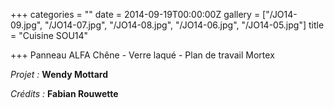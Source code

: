 +++
categories = ""
date = 2014-09-19T00:00:00Z
gallery = ["/JO14-09.jpg", "/JO14-07.jpg", "/JO14-08.jpg", "/JO14-06.jpg", "/JO14-05.jpg"]
title = "Cuisine SOU14"

+++
Panneau ALFA Chêne - Verre laqué - Plan de travail Mortex

_Projet :_ **Wendy Mottard**

_Crédits :_ **Fabian Rouwette**